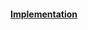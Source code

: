 
#### [Implementation](https://github.com/Timmoth/DsaDotnet/blob/main/DsaDotnet/Geometry/RegularPolygon.cs)